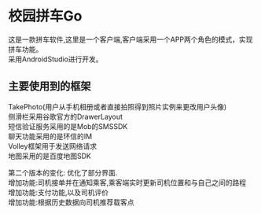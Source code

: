 # 校园拼车Go
这是一款拼车软件,这里是一个客户端,客户端采用一个APP两个角色的模式，实现拼车功能。   
采用AndroidStudio进行开发。    
## 主要使用到的框架
TakePhoto(用户从手机相册或者直接拍照得到照片实例来更改用户头像)   
侧滑栏采用谷歌官方的DrawerLayout    
短信验证服务采用的是Mob的SMSSDK    
聊天功能采用的是环信的IM   
Volley框架用于发送网络请求  
地图采用的是百度地图SDK   

第二个版本的变化:
优化了部分界面.    
增加功能:司机接单并在通知乘客,乘客端实时更新司机位置和与自己之间的路程    
增加功能:支付功能,以及司机评价    
增加功能:根据历史数据向司机推荐载客点   
